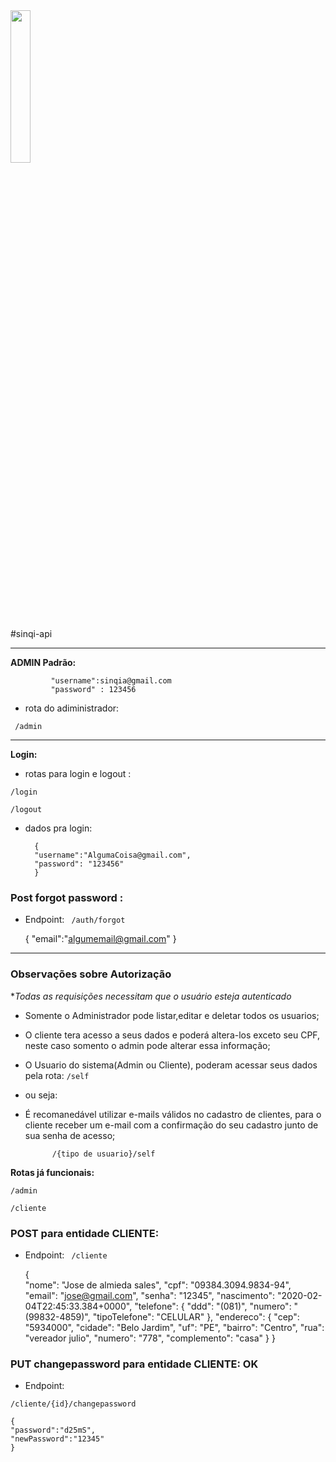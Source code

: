 <img src="https://media.moneytimes.com.br/uploads/2018/12/sinqia.jpg" width=25%  >


#sinqi-api



-------------------------------------------------

**ADMIN Padrão:**

			 "username":sinqia@gmail.com
			 "password" : 123456


* rota do adiministrador:

` /admin`

-------------------------------------------------
   **Login:**
   
   
* rotas para login e logout :

`/login`

`/logout`
* dados pra login:

		{
		"username":"AlgumaCoisa@gmail.com",
		"password": "123456"	
		}
		
	
### Post forgot password : 
- Endpoint:
` /auth/forgot`
	
	{
	"email":"algumemail@gmail.com"
	}
	
	
-------------------------------------------------   			
### Observações sobre Autorização
**Todas as requisições necessitam  que o usuário esteja autenticado*

* Somente o Administrador pode listar,editar e deletar todos os usuarios;
* O cliente  tera acesso a seus dados e poderá altera-los exceto  seu CPF, neste caso somento o admin pode alterar essa informação;

* O Usuario do sistema(Admin ou Cliente), poderam acessar seus dados pela rota: `/self`
* ou seja:  
* É recomanedável utilizar e-mails válidos no cadastro de clientes, para o cliente receber um e-mail com a confirmação do seu cadastro junto de sua senha de acesso;		

			/{tipo de usuario}/self


**Rotas já funcionais:**

`/admin`

`/cliente`



### POST para entidade CLIENTE:



- Endpoint:
` /cliente`


	{	
    "nome": "Jose de almieda sales",
    "cpf": "09384.3094.9834-94",
    "email": "jose@gmail.com",
    "senha": "12345",
    "nascimento": "2020-02-04T22:45:33.384+0000",
    "telefone": 
            {
            "ddd": "(081)",
            "numero": "(99832-4859)",
            "tipoTelefone": "CELULAR"
        },
    "endereco": {
        "cep": "5934000",
        "cidade": "Belo Jardim",
        "uf": "PE",
        "bairro": "Centro",
        "rua": "vereador julio",
        "numero": "778",
        "complemento": "casa"
    }
}

### PUT changepassword para entidade CLIENTE:  OK

- Endpoint:

`/cliente/{id}/changepassword`

	{
    "password":"d25mS",
	"newPassword":"12345"	
	}
	
